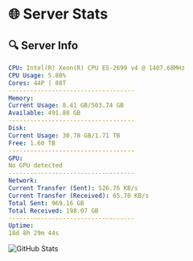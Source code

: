 # 🌐 Server Stats
## 🔍 Server Info
```yaml
CPU: Intel(R) Xeon(R) CPU E5-2699 v4 @ 1407.68MHz
CPU Usage: 5.80%
Cores: 44P | 88T
-----------------------------------
Memory:
Current Usage: 8.41 GB/503.74 GB
Available: 491.88 GB
-----------------------------------
Disk:
Current Usage: 30.78 GB/1.71 TB
Free: 1.60 TB
-----------------------------------
GPU:
No GPU detected
-----------------------------------
Network:
Current Transfer (Sent): 526.76 KB/s
Current Transfer (Received): 65.70 KB/s
Total Sent: 969.16 GB
Total Received: 198.07 GB
-----------------------------------
Uptime:
18d 8h 29m 44s
```
![GitHub Stats](https://img.shields.io/badge/Updated-2025-05-08_01:38:32-blue)